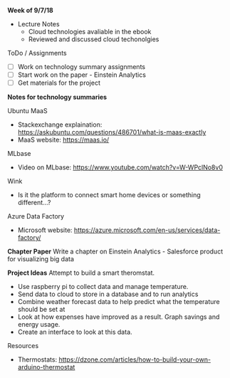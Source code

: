 **Week of 9/7/18**

* Lecture Notes
  * Cloud technologies avaliable in the ebook
  * Reviewed and discussed cloud techonolgies

ToDo / Assignments
 - [ ] Work on technology summary assignments
 - [ ] Start work on the paper - Einstein Analytics
 - [ ] Get materials for the project

**Notes for technology summaries** 

Ubuntu MaaS
 * Stackexchange explaination: https://askubuntu.com/questions/486701/what-is-maas-exactly
 * MaaS website: https://maas.io/

MLbase
 * Video on MLbase: https://www.youtube.com/watch?v=W-WPclNo8v0

Wink
 * Is it the platform to connect smart home devices or something different...?
 
Azure Data Factory
 * Microsoft website: https://azure.microsoft.com/en-us/services/data-factory/
 
 **Chapter Paper**
 Write a chapter on Einstein Analytics - Salesforce product for visualizing big data
 
 **Project Ideas**
 Attempt to build a smart theromstat.
  * Use raspberry pi to collect data and manage temperature.
  * Send data to cloud to store in a database and to run analytics
  * Combine weather forecast data to help predict what the temperature should be set at
  * Look at how expenses have improved as a result.  Graph savings and energy usage.
  * Create an interface to look at this data.
  
  Resources
   * Thermostats: https://dzone.com/articles/how-to-build-your-own-arduino-thermostat
